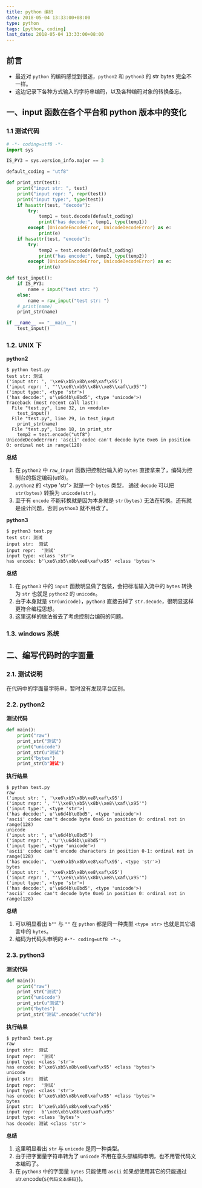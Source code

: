 ```yaml
---
title: python 编码
date: 2018-05-04 13:33:00+08:00
type: python
tags: [python, coding]
last_date: 2018-05-04 13:33:00+08:00
---
```


## 前言

-   最近对 `python` 的编码感觉到很迷，`python2` 和 `python3` 的 str bytes 完全不一样。
-   这边记录下各种方式输入的字符串编码，以及各种编码对象的转换备忘。

<!--more-->

## 一、input 函数在各个平台和 python 版本中的变化

### 1.1 测试代码

```python
# -*- coding=utf8 -*-
import sys

IS_PY3 = sys.version_info.major == 3

default_coding = "utf8"

def print_str(test):
    print("input str: ", test)
    print("input repr: ", repr(test))
    print("input type:", type(test))
    if hasattr(test, "decode"):
        try:
            temp1 = test.decode(default_coding)
            print("has decode:", temp1, type(temp1))
        except (UnicodeEncodeError, UnicodeDecodeError) as e:
            print(e)
    if hasattr(test, "encode"):
        try:
            temp2 = test.encode(default_coding)
            print("has encode:", temp2, type(temp2))
        except (UnicodeEncodeError, UnicodeDecodeError) as e:
            print(e)

def test_input():
    if IS_PY3:
        name = input("test str: ")
    else:
        name = raw_input("test str: ")
    # print(name)
    print_str(name)

if __name__ == "__main__":
    test_input()

```

### 1.2. UNIX 下

**python2**

```shell
$ python test.py
test str: 测试
('input str: ', '\xe6\xb5\x8b\xe8\xaf\x95')
('input repr: ', "'\\xe6\\xb5\\x8b\\xe8\\xaf\\x95'")
('input type:', <type 'str'>)
('has decode:', u'\u6d4b\u8bd5', <type 'unicode'>)
Traceback (most recent call last):
  File "test.py", line 32, in <module>
    test_input()
  File "test.py", line 29, in test_input
    print_str(name)
  File "test.py", line 18, in print_str
    temp2 = test.encode("utf8")
UnicodeDecodeError: 'ascii' codec can't decode byte 0xe6 in position 0: ordinal not in range(128)
```

**总结**

1. 在 `python2` 中 `raw_input` 函数把控制台输入的 `bytes` 直接拿来了，编码为控制台的指定编码(utf8)。
2. `python2` 的 <type 'str'> 就是一个 `bytes` 类型， 通过 `decode` 可以把 `str(bytes)` 转换为 `unicode(str)`。
3. 至于有 `encode` 不能转换就是因为本身就是 `str(bytes)` 无法在转换。还有就是设计问题，否则 `python3` 就不用改了。

**python3**

```shell
$ python3 test.py
test str: 测试
input str:  测试
input repr:  '测试'
input type: <class 'str'>
has encode: b'\xe6\xb5\x8b\xe8\xaf\x95' <class 'bytes'>
```

**总结**

1. 在 `python3` 中的 `input` 函数明显做了包装，会把标准输入流中的 `bytes` 转换为 `str` 也就是 `python2` 的 `unicode`。
2. 由于本身就是 `str(unicode)`，`python3` 直接去掉了 `str.decode`，很明显这样更符合编程思想。
3. 这里这样的做法省去了考虑控制台编码的问题。

### 1.3. windows 系统

## 二、编写代码时的字面量

### 2.1. 测试说明

在代码中的字面量字符串，暂时没有发现平台区别。

### 2.2. python2

**测试代码**

```python
def main():
    print("raw")
    print_str("测试")
    print("unicode")
    print_str(u"测试")
    print("bytes")
    print_str(b"测试")
```

**执行结果**

```shell
$ python test.py
raw
('input str: ', '\xe6\xb5\x8b\xe8\xaf\x95')
('input repr: ', "'\\xe6\\xb5\\x8b\\xe8\\xaf\\x95'")
('input type:', <type 'str'>)
('has decode:', u'\u6d4b\u8bd5', <type 'unicode'>)
'ascii' codec can't decode byte 0xe6 in position 0: ordinal not in range(128)
unicode
('input str: ', u'\u6d4b\u8bd5')
('input repr: ', "u'\\u6d4b\\u8bd5'")
('input type:', <type 'unicode'>)
'ascii' codec can't encode characters in position 0-1: ordinal not in range(128)
('has encode:', '\xe6\xb5\x8b\xe8\xaf\x95', <type 'str'>)
bytes
('input str: ', '\xe6\xb5\x8b\xe8\xaf\x95')
('input repr: ', "'\\xe6\\xb5\\x8b\\xe8\\xaf\\x95'")
('input type:', <type 'str'>)
('has decode:', u'\u6d4b\u8bd5', <type 'unicode'>)
'ascii' codec can't decode byte 0xe6 in position 0: ordinal not in range(128)
```

**总结**

1. 可以明显看出 `b""` 与 `""` 在 `python` 都是同一种类型 `<type str>` 也就是其它语言中的 `bytes`。
2. 编码为代码头申明的 `#-*- coding=utf8 -*-`。

### 2.3. python3

**测试代码**

```python
def main():
    print("raw")
    print_str("测试")
    print("unicode")
    print_str(u"测试")
    print("bytes")
    print_str("测试".encode("utf8"))
```

**执行结果**

```shell
$ python3 test.py
raw
input str:  测试
input repr:  '测试'
input type: <class 'str'>
has encode: b'\xe6\xb5\x8b\xe8\xaf\x95' <class 'bytes'>
unicode
input str:  测试
input repr:  '测试'
input type: <class 'str'>
has encode: b'\xe6\xb5\x8b\xe8\xaf\x95' <class 'bytes'>
bytes
input str:  b'\xe6\xb5\x8b\xe8\xaf\x95'
input repr:  b'\xe6\xb5\x8b\xe8\xaf\x95'
input type: <class 'bytes'>
has decode: 测试 <class 'str'>
```

**总结**

1. 这里明显看出 `str` 与 `unicode` 是同一种类型。
2. 由于把字面量字符串转为了 `unicode` 不用在意头部编码申明，也不用管代码文本编码了。
3. 在 `python3` 中的字面量 `bytes` 只能使用 `ascii` 如果想使用其它的只能通过 str.encode(`${代码文本编码}`)。
